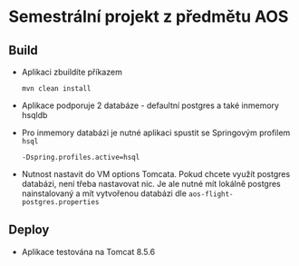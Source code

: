 # Semestrální projekt z předmětu AOS #
   
## Build ##
* Aplikaci zbuildíte příkazem 

    ``mvn clean install``
    
* Aplikace podporuje 2 databáze - defaultní postgres a také inmemory hsqldb
* Pro inmemory databázi je nutné aplikaci spustit se Springovým profilem `hsql`

    ``-Dspring.profiles.active=hsql``
    
 * Nutnost nastavit do VM options Tomcata. Pokud chcete využít postgres databázi, není třeba nastavovat nic. Je ale nutné mít lokálně postgres nainstalovaný a mít vytvořenou databázi dle `aos-flight-postgres.properties`

    
## Deploy ##
* Aplikace testována na Tomcat 8.5.6
  